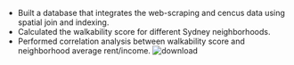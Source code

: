 - Built a database that integrates the web-scraping and cencus data using spatial join and indexing.
- Calculated the walkability score for different Sydney neighborhoods.
- Performed correlation analysis between walkability score and neighborhood average rent/income.
![download](https://user-images.githubusercontent.com/46860162/60764081-33d35480-a0c5-11e9-9c0a-7a815e6bb5f2.jpg)
